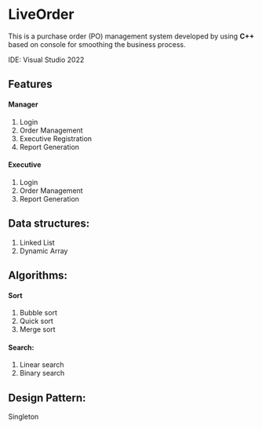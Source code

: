 # LiveOrder
This is a purchase order (PO) management system developed by using **C++** based on console for smoothing the business process.

IDE: Visual Studio 2022

## Features
#### Manager
1. Login
2. Order Management
3. Executive Registration
4. Report Generation

#### Executive
1. Login
2. Order Management
3. Report Generation


## Data structures:
1. Linked List
2. Dynamic Array

## Algorithms:
#### Sort
1. Bubble sort
2. Quick sort
3. Merge sort

#### Search:
1. Linear search
2. Binary search

## Design Pattern:
Singleton
